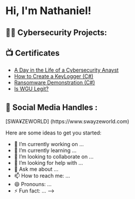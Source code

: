 <h1>Hi, I'm Nathaniel! <br/>
<h2>👨‍💻 Cybersecurity Projects:</h2>

<h2>📺 Certificates </h2>

- [A Day in the Life of a Cybersecurity Anayst](https://www.youtube.com/watch?v=uHy3oM7NnoU)
- [How to Create a KeyLogger (C#)](https://www.youtube.com/watch?v=N-L9hklSlNk)
- [Ransomware Demonstration (C#)](https://www.youtube.com/watch?v=OfvdQeh79s0)
- [Is WGU Legit?](https://www.youtube.com/watch?v=E2MwRWxDBkA)

<h2> 🤳 Social Media Handles :</h2>
[SWA¥ZEWORLD] (https://www.swayzeworld.com)

[youtube]: https://www.youtube.com/@swayzeworldtv


[instagram]: https://www.instagram.com/ZEEKMcFLY/
[twitter]: https://twitter.com/ZEEKMcFLY


Here are some ideas to get you started:

- 🔭 I’m currently working on ...
- 🌱 I’m currently learning ...
- 👯 I’m looking to collaborate on ...
- 🤔 I’m looking for help with ...
- 💬 Ask me about ...
- 📫 How to reach me: ...
- 😄 Pronouns: ...
- ⚡ Fun fact: ...
-->
